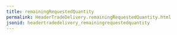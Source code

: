 ```yaml
---
title: remainingRequestedQuantity
permalink: HeaderTradeDelivery.remainingRequestedQuantity.html
jsonid: headertradedelivery_remainingrequestedquantity
---
```

